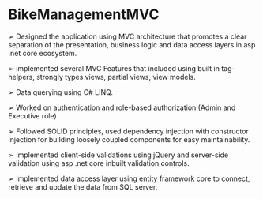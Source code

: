 # BikeManagementMVC

➢ Designed the application using MVC architecture that promotes a clear separation of the presentation, business logic and data access layers in asp .net core ecosystem.

➢ implemented several MVC Features that included using built in tag-helpers, strongly types views, partial views, view models.

➢ Data querying using C# LINQ.

➢ Worked on authentication and role-based authorization (Admin and Executive role)

➢ Followed SOLID principles, used dependency injection with constructor injection for building loosely coupled components for easy maintainability.

➢ Implemented client-side validations using jQuery and server-side validation using asp .net core inbuilt validation controls.

➢ Implemented data access layer using entity framework core to connect, retrieve and update the data from SQL server.
